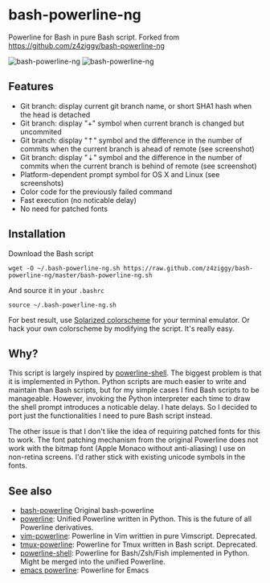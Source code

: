 # bash-powerline-ng

Powerline for Bash in pure Bash script. 
Forked from https://github.com/z4ziggy/bash-powerline-ng


![bash-powerline-ng](https://raw.github.com/z4ziggy/bash-powerline-ng/master/screenshots/terminal1.png)
![bash-powerline-ng](https://raw.github.com/z4ziggy/bash-powerline-ng/master/screenshots/terminal2.png)

## Features

* Git branch: display current git branch name, or short SHA1 hash when the head
  is detached
* Git branch: display "+" symbol when current branch is changed but uncommited
* Git branch: display "⇡" symbol and the difference in the number of commits when the current branch is ahead of remote (see screenshot)
* Git branch: display "⇣" symbol and the difference in the number of commits when the current branch is behind of remote (see screenshot)
* Platform-dependent prompt symbol for OS X and Linux (see screenshots)
* Color code for the previously failed command
* Fast execution (no noticable delay)
* No need for patched fonts


## Installation

Download the Bash script

    wget -O ~/.bash-powerline-ng.sh https://raw.github.com/z4ziggy/bash-powerline-ng/master/bash-powerline-ng.sh

And source it in your `.bashrc`

    source ~/.bash-powerline-ng.sh

For best result, use [Solarized
colorscheme](https://github.com/altercation/solarized) for your terminal
emulator. Or hack your own colorscheme by modifying the script. It's really
easy.


## Why?

This script is largely inspired by
[powerline-shell](https://github.com/milkbikis/powerline-shell). The biggest
problem is that it is implemented in Python. Python scripts are much easier to
write and maintain than Bash scripts, but for my simple cases I find Bash
scripts to be manageable. However, invoking the Python interpreter each time to
draw the shell prompt introduces a noticable delay. I hate delays. So I decided
to port just the functionalities I need to pure Bash script instead. 

The other issue is that I don't like the idea of requiring patched fonts for
this to work. The font patching mechanism from the original Powerline does not
work with the bitmap font (Apple Monaco without anti-aliasing) I use on
non-retina screens. I'd rather stick with existing unicode symbols in the fonts.


## See also
* [bash-powerline](https://github.com/riobard/bash-powerline) Original bash-powerline
* [powerline](https://github.com/Lokaltog/powerline): Unified Powerline
  written in Python. This is the future of all Powerline derivatives. 
* [vim-powerline](https://github.com/Lokaltog/vim-powerline): Powerline in Vim
  writtien in pure Vimscript. Deprecated.
* [tmux-powerline](https://github.com/erikw/tmux-powerline): Powerline for Tmux
  written in Bash script. Deprecated.
* [powerline-shell](https://github.com/milkbikis/powerline-shell): Powerline for
  Bash/Zsh/Fish implemented in Python. Might be merged into the unified
  Powerline. 
* [emacs powerline](https://github.com/milkypostman/powerline): Powerline for
  Emacs

